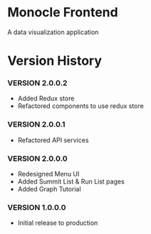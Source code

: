 # Monocle Frontend #
A data visualization application

# Version History #
### VERSION 2.0.0.2 ###
* Added Redux store
* Refactored components to use redux store

### VERSION 2.0.0.1 ###
* Refactored API services

### VERSION 2.0.0.0 ###
* Redesigned Menu UI
* Added Summit List & Run List pages
* Added Graph Tutorial

### VERSION 1.0.0.0 ###
* Initial release to production
